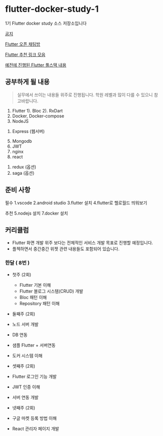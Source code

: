 # flutter-docker-study-1
1기 Flutter docker study 소스 저장소입니다

[공지](https://cafe.naver.com/busandev/181)

[Flutter 오픈 채팅방](https://open.kakao.com/o/gsshoXJ)

[Flutter 추천 링크 모음](https://github.com/bear2u/flutter-kr-guide)

[예전에 진행된 Flutter 풀스택 내용](https://github.com/bear2u/flutter-ecommerce-study)

## 공부하게 될 내용

> 실무에서 쓰이는 내용들 위주로 진행됩니다. 
학원 레벨과 많이 다를 수 있으니 참고바랍니다.

1. Flutter
  1). Bloc
  2). RxDart
2. Docker, Docker-compose
3. NodeJS
  1) Express (웹서버)
5. Mongodb
6. JWT
9. nginx
10. react
  1) redux (옵션)
  2) saga (옵션)
  
## 준비 사항  
  
필수
1.vscode 
2.android studio
3.flutter 설치
4.flutter로 헬로월드 띄워보기

추천
5.nodejs 설치
7.docker 설치

## 커리큘럼
- Flutter 화면 개발 위주 보다는 전체적인 서비스 개발 목표로 진행할 예정입니다.
- 플젝하면서 중간중간 위젯 관련 내용들도 포함되어 있습니다. 

### 한달 ( 8번 )
- 첫주 (2회)
  - Flutter 기본 이해
  - Flutter 블로그 시스템(CRUD) 개발
  - Bloc 패턴 이해
  - Repository 패턴 이해

- 둘째주 (2회) 
 - 노드 서버 개발
 - DB 연동
 - 샘플 Flutter + 서버연동
 - 도커 시스템 이해
 
- 셋째주 (2회)
 - Flutter 로그인 기능 개발
 - JWT 인증 이해
 - 서버 연동 개발

- 넷째주 (2회)
 - 구글 마켓 등록 방법 이해
 - React 관리자 페이지 개발
 
